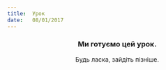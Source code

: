 ```yaml
---
title:  Урок
date:   08/01/2017
---
```


### <center>Ми готуємо цей урок.</center>
<center>Будь ласка, зайдіть пізніше.</center>